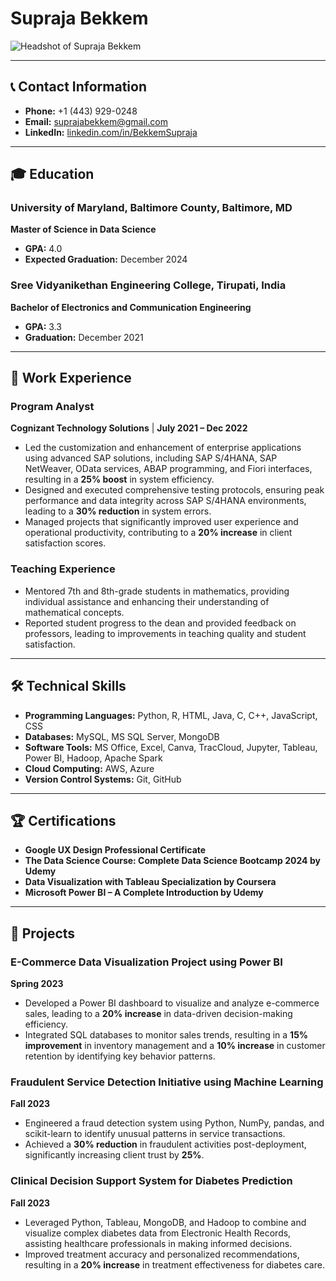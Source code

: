 # Supraja Bekkem

![Headshot of Supraja Bekkem](path/to/your/headshot.jpg) 

---

## 📞 Contact Information
- **Phone:** +1 (443) 929-0248
- **Email:** [suprajabekkem@gmail.com](mailto:suprajabekkem@gmail.com)
- **LinkedIn:** [linkedin.com/in/BekkemSupraja](https://www.linkedin.com/in/BekkemSupraja)

---

## 🎓 Education

### University of Maryland, Baltimore County, Baltimore, MD
**Master of Science in Data Science**  
- **GPA:** 4.0  
- **Expected Graduation:** December 2024

### Sree Vidyanikethan Engineering College, Tirupati, India
**Bachelor of Electronics and Communication Engineering**  
- **GPA:** 3.3  
- **Graduation:** December 2021

---

## 💼 Work Experience

### Program Analyst  
**Cognizant Technology Solutions** | **July 2021 – Dec 2022**  
- Led the customization and enhancement of enterprise applications using advanced SAP solutions, including SAP S/4HANA, SAP NetWeaver, OData services, ABAP programming, and Fiori interfaces, resulting in a **25% boost** in system efficiency.
- Designed and executed comprehensive testing protocols, ensuring peak performance and data integrity across SAP S/4HANA environments, leading to a **30% reduction** in system errors.
- Managed projects that significantly improved user experience and operational productivity, contributing to a **20% increase** in client satisfaction scores.

### Teaching Experience
- Mentored 7th and 8th-grade students in mathematics, providing individual assistance and enhancing their understanding of mathematical concepts.
- Reported student progress to the dean and provided feedback on professors, leading to improvements in teaching quality and student satisfaction.

---

## 🛠️ Technical Skills

- **Programming Languages:** Python, R, HTML, Java, C, C++, JavaScript, CSS
- **Databases:** MySQL, MS SQL Server, MongoDB
- **Software Tools:** MS Office, Excel, Canva, TracCloud, Jupyter, Tableau, Power BI, Hadoop, Apache Spark
- **Cloud Computing:** AWS, Azure
- **Version Control Systems:** Git, GitHub

---

## 🏆 Certifications

- **Google UX Design Professional Certificate**
- **The Data Science Course: Complete Data Science Bootcamp 2024 by Udemy**
- **Data Visualization with Tableau Specialization by Coursera**
- **Microsoft Power BI – A Complete Introduction by Udemy**

---

## 📝 Projects

### E-Commerce Data Visualization Project using Power BI  
**Spring 2023**  
- Developed a Power BI dashboard to visualize and analyze e-commerce sales, leading to a **20% increase** in data-driven decision-making efficiency.
- Integrated SQL databases to monitor sales trends, resulting in a **15% improvement** in inventory management and a **10% increase** in customer retention by identifying key behavior patterns.

### Fraudulent Service Detection Initiative using Machine Learning  
**Fall 2023**  
- Engineered a fraud detection system using Python, NumPy, pandas, and scikit-learn to identify unusual patterns in service transactions.
- Achieved a **30% reduction** in fraudulent activities post-deployment, significantly increasing client trust by **25%**.

### Clinical Decision Support System for Diabetes Prediction  
**Fall 2023**  
- Leveraged Python, Tableau, MongoDB, and Hadoop to combine and visualize complex diabetes data from Electronic Health Records, assisting healthcare professionals in making informed decisions.
- Improved treatment accuracy and personalized recommendations, resulting in a **20% increase** in treatment effectiveness for diabetes care.
